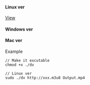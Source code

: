 #### Linux ver

[View](LinuxVer/dv)

#### Windows ver

#### Mac ver

Example
```
// Make it excutable
chmod +x ./dv

// Linux ver
sudo ./dv http://xxx.m3u8 Output.mp4
```
